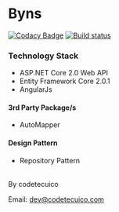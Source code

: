 # Byns
[![Codacy Badge](https://api.codacy.com/project/badge/Grade/f6d7d8afdd694fae9a90efd5f460f844)](https://www.codacy.com/app/iptecuico/byns?utm_source=github.com&utm_medium=referral&utm_content=iptecuico/byns&utm_campaign=badger)
[![Build status](https://ci.appveyor.com/api/projects/status/r3hi300g62v3yc45?svg=true)](https://ci.appveyor.com/project/iptecuico/byns)


### Technology Stack
- ASP.NET Core 2.0 Web API
- Entity Framework Core 2.0.1
- AngularJs

#### 3rd Party Package/s
- AutoMapper

#### Design Pattern
- Repository Pattern

<br>
By codetecuico

Email: dev@codetecuico.com
